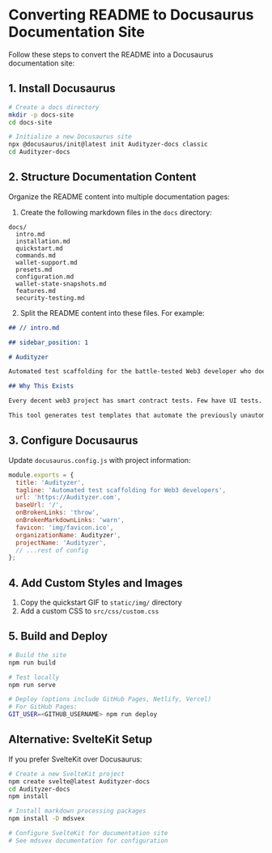 # Converting README to Docusaurus Documentation Site

Follow these steps to convert the README into a Docusaurus documentation site:

## 1. Install Docusaurus

```bash
# Create a docs directory
mkdir -p docs-site
cd docs-site

# Initialize a new Docusaurus site
npx @docusaurus/init@latest init Audityzer-docs classic
cd Audityzer-docs
```

## 2. Structure Documentation Content

Organize the README content into multiple documentation pages:

1. Create the following markdown files in the `docs` directory:

```
docs/
  intro.md
  installation.md
  quickstart.md
  commands.md
  wallet-support.md
  presets.md
  configuration.md
  wallet-state-snapshots.md
  features.md
  security-testing.md
```

2. Split the README content into these files. For example:

```markdown
## // intro.md

## sidebar_position: 1

# Audityzer

Automated test scaffolding for the battle-tested Web3 developer who doesn't have time for bullshit.

## Why This Exists

Every decent web3 project has smart contract tests. Few have UI tests. That's a security nightmare.

This tool generates test templates that automate the previously unautomatable: MetaMask interactions, wallet connections, transaction signing, and network switching - all through programmable interfaces.
```

## 3. Configure Docusaurus

Update `docusaurus.config.js` with project information:

```js
module.exports = {
  title: 'Audityzer',
  tagline: 'Automated test scaffolding for Web3 developers',
  url: 'https://Audityzer.com',
  baseUrl: '/',
  onBrokenLinks: 'throw',
  onBrokenMarkdownLinks: 'warn',
  favicon: 'img/favicon.ico',
  organizationName: Audityzer',
  projectName: 'Audityzer',
  // ...rest of config
};
```

## 4. Add Custom Styles and Images

1. Copy the quickstart GIF to `static/img/` directory
2. Add a custom CSS to `src/css/custom.css`

## 5. Build and Deploy

```bash
# Build the site
npm run build

# Test locally
npm run serve

# Deploy (options include GitHub Pages, Netlify, Vercel)
# For GitHub Pages:
GIT_USER=<GITHUB_USERNAME> npm run deploy
```

## Alternative: SvelteKit Setup

If you prefer SvelteKit over Docusaurus:

```bash
# Create a new SvelteKit project
npm create svelte@latest Audityzer-docs
cd Audityzer-docs
npm install

# Install markdown processing packages
npm install -D mdsvex

# Configure SvelteKit for documentation site
# See mdsvex documentation for configuration
```
